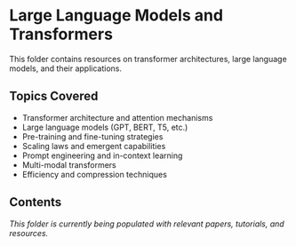 # Large Language Models and Transformers

This folder contains resources on transformer architectures, large language models, and their applications.

## Topics Covered
- Transformer architecture and attention mechanisms
- Large language models (GPT, BERT, T5, etc.)
- Pre-training and fine-tuning strategies
- Scaling laws and emergent capabilities
- Prompt engineering and in-context learning
- Multi-modal transformers
- Efficiency and compression techniques

## Contents
*This folder is currently being populated with relevant papers, tutorials, and resources.*